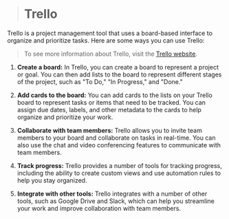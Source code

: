 > # Trello

Trello is a project management tool that uses a board-based interface to organize and prioritize tasks. Here are some ways you can use Trello:

> To see more information about Trello, visit the [Trello website](https://trello.com/).

1. **Create a board:** In Trello, you can create a board to represent a project or goal. You can then add lists to the board to represent different stages of the project, such as "To Do," "In Progress," and "Done."

2. **Add cards to the board:** You can add cards to the lists on your Trello board to represent tasks or items that need to be tracked. You can assign due dates, labels, and other metadata to the cards to help organize and prioritize your work.

3. **Collaborate with team members:** Trello allows you to invite team members to your board and collaborate on tasks in real-time. You can also use the chat and video conferencing features to communicate with team members.

4. **Track progress:** Trello provides a number of tools for tracking progress, including the ability to create custom views and use automation rules to help you stay organized.

5. **Integrate with other tools:** Trello integrates with a number of other tools, such as Google Drive and Slack, which can help you streamline your work and improve collaboration with team members.
